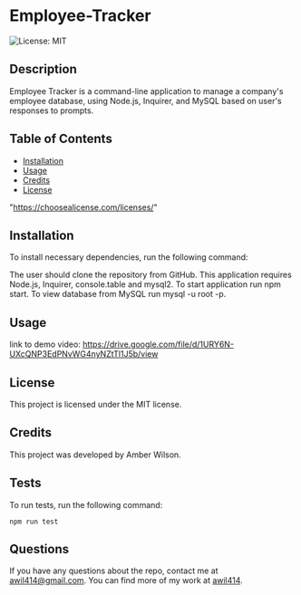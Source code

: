 # Employee-Tracker
![License: MIT](https://img.shields.io/badge/License-MIT-yellow.svg)

## Description
Employee Tracker is a command-line application to manage a company's employee database, using Node.js, Inquirer, and MySQL based on user's responses to prompts. 

## Table of Contents
* [Installation](#Installation)
* [Usage](#Usage)
* [Credits](#Credits)
* [License](#License)

 "https://choosealicense.com/licenses/" 


## Installation
To install necessary dependencies, run the following command:

The user should clone the repository from GitHub. This application requires Node.js, Inquirer, console.table and mysql2. To start application run npm start. To view database from MySQL run mysql -u root -p.

## Usage

link to demo video:
https://drive.google.com/file/d/1URY6N-UXcQNP3EdPNvWG4nyNZtTl1J5b/view


## License
      
  This project is licensed under the MIT license.

## Credits
This project was developed by Amber Wilson.

## Tests

To run tests, run the following command:

```
npm run test
```

## Questions

If you have any questions about the repo, contact me at awil414@gmail.com. 
You can find more of my work at [awil414](https://github.com/awil414/).
